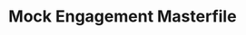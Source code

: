 ---
title: Mock Engagement Masterfile
redirect_to: https://docs.google.com/spreadsheets/d/14ES9Ghkdfk-da8Rv1gUE44AyMWdr2abADHh0c2Q_I_U/edit?usp=sharing
redirect_from: 
  - /MockEngagementMasterfile
  - /mockengagementmasterfile
---